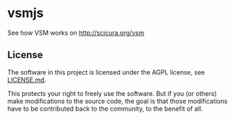# vsmjs

See how VSM works on http://scicura.org/vsm

## License

The software in this project is licensed under the AGPL license, see [LICENSE.md](LICENSE.md).

This protects your right to freely use the software. But if you (or others) make modifications to the source code, the goal is that those modifications have to be contributed back to the community, to the benefit of all.
